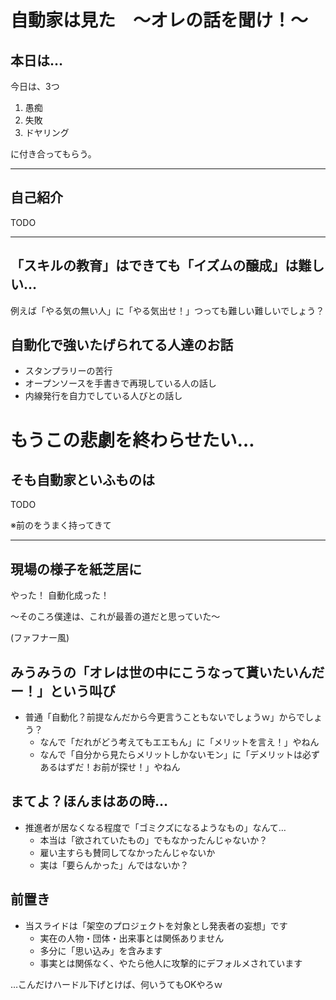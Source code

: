 # 自動家は見た　～オレの話を聞け！～

## 本日は…

今日は、3つ

1. 愚痴
0. 失敗
0. ドヤリング

に付き合ってもらう。

---

## 自己紹介

TODO

---

## 「スキルの教育」はできても「イズムの醸成」は難しい…

例えば「やる気の無い人」に「やる気出せ！」つっても難しい難しいでしょう？

## 自動化で強いたげられてる人達のお話

+ スタンプラリーの苦行
+ オープンソースを手書きで再現している人の話し
+ 内線発行を自力でしている人びとの話し

もうこの悲劇を終わらせたい…
=======
## そも自動家といふものは

TODO

※前のをうまく持ってきて

---

## 現場の様子を紙芝居に

やった！ 自動化成った！

〜そのころ僕達は、これが最善の道だと思っていた〜

(ファフナー風)

##  みうみうの「オレは世の中にこうなって貰いたいんだー！」という叫び

+ 普通「自動化？前提なんだから今更言うこともないでしょうｗ」からでしょう？
    + なんで「だれがどう考えてもエエもん」に「メリットを言え！」やねん
    + なんで「自分から見たらメリットしかないモン」に「デメリットは必ずあるはずだ！お前が探せ！」やねん

## まてよ？ほんまはあの時…

+ 推進者が居なくなる程度で「ゴミクズになるようなもの」なんて…
    + 本当は「欲されていたもの」でもなかったんじゃないか？
    + 雇い主すらも賛同してなかったんじゃないか
    + 実は「要らんかった」んではないか？

## 前置き

+ 当スライドは「架空のプロジェクトを対象とし発表者の妄想」です
  + 実在の人物・団体・出来事とは関係ありません
  + 多分に「思い込み」を含みます
  + 事実とは関係なく、やたら他人に攻撃的にデフォルメされています


…こんだけハードル下げとけば、何いうてもOKやろｗ
